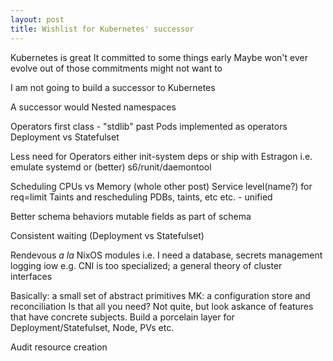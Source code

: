 ```yaml
---
layout: post
title: Wishlist for Kubernetes' successor
---
```


Kubernetes is great
It committed to some things early
Maybe won't ever evolve out of those commitments
might not want to

I am not going to build a successor to Kubernetes

A successor would
Nested namespaces

Operators
first class - "stdlib" past Pods implemented as operators
Deployment vs Statefulset

Less need for Operators
either init-system deps
or ship with Estragon
i.e. emulate systemd or (better) s6/runit/daemontool

Scheduling
CPUs vs Memory (whole other post)
Service level(name?) for req=limit
Taints and rescheduling
PDBs, taints, etc etc. - unified

Better schema behaviors
mutable fields as part of schema

Consistent waiting
(Deployment vs Statefulset)

Rendevous _a la_ NixOS modules
i.e. I need
a database,
secrets management
logging
iow e.g. CNI is too specialized;
a general theory of cluster interfaces

Basically: a small set of abstract primitives
MK: a configuration store and reconciliation
Is that all you need?
Not quite, but look askance of features that have concrete subjects.
Build a porcelain layer for Deployment/Statefulset, Node, PVs etc.

Audit resource creation
